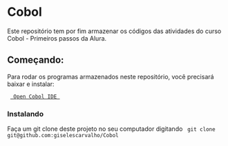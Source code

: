 # Cobol

<body class="logged-in env-production page-responsive intent-mouse" style="word-wrap: break-word;"><div class = "Box-body px5 pb-5"> Este repositório tem por fim armazenar os códigos das atividades do curso Cobol - Primeiros passos da Alura. </div>

<div class ="Box-body px5 pb-5"><h2> Começando: </h2></div>

<div class = "Box-body px5 pb-5">Para rodar os programas armazenados neste repositório, você precisará baixar e instalar:</p></div>

<div class = "Box-body px5 pb-5"><code> <a title="Open Cobol IDE" href="https://pypi.org/project/OpenCobolIDE/"> Open Cobol IDE </a></code></div>

<div class = "Box-body px5 pb-5"><h3>Instalando</h3></div>
<div class = "Box-body px5 pb-5">Faça um git clone deste projeto no seu computador digitando 
  <code> git clone git@github.com:giselescarvalho/Cobol</code>
</div>
</body>
